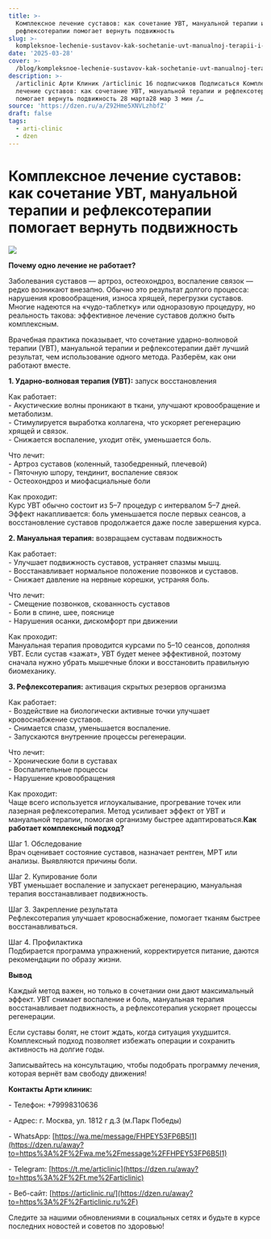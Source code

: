 ```yaml
---
title: >-
  Комплексное лечение суставов: как сочетание УВТ, мануальной терапии и
  рефлексотерапии помогает вернуть подвижность
slug: >-
  kompleksnoe-lechenie-sustavov-kak-sochetanie-uvt-manualnoj-terapii-i-refleksoter
date: '2025-03-28'
cover: >-
  /blog/kompleksnoe-lechenie-sustavov-kak-sochetanie-uvt-manualnoj-terapii-i-refleksoter/cover.jpg
description: >-
  /articlinic Арти Клиник /articlinic 16 подписчиков Подписаться Комплексное
  лечение суставов: как сочетание УВТ, мануальной терапии и рефлексотерапии
  помогает вернуть подвижность 28 марта28 мар 3 мин /…
source: 'https://dzen.ru/a/Z92Hme5XNVLzhbfZ'
draft: false
tags:
  - arti-clinic
  - dzen
---
```


# Комплексное лечение суставов: как сочетание УВТ, мануальной терапии и рефлексотерапии помогает вернуть подвижность

![](/blog/kompleksnoe-lechenie-sustavov-kak-sochetanie-uvt-manualnoj-terapii-i-refleksoter/img-0.jpg)

**Почему одно лечение не работает?**  
  
Заболевания суставов — артроз, остеохондроз, воспаление связок — редко возникают внезапно. Обычно это результат долгого процесса: нарушения кровообращения, износа хрящей, перегрузки суставов. Многие надеются на «чудо-таблетку» или одноразовую процедуру, но реальность такова: эффективное лечение суставов должно быть комплексным.  
  
Врачебная практика показывает, что сочетание ударно-волновой терапии (УВТ), мануальной терапии и рефлексотерапии даёт лучший результат, чем использование одного метода. Разберём, как они работают вместе.  
  
**1\. Ударно-волновая терапия (УВТ):** запуск восстановления  
  
Как работает:  
\- Акустические волны проникают в ткани, улучшают кровообращение и метаболизм.  
\- Стимулируется выработка коллагена, что ускоряет регенерацию хрящей и связок.  
\- Снижается воспаление, уходит отёк, уменьшается боль.  
  
Что лечит:  
\- Артроз суставов (коленный, тазобедренный, плечевой)  
\- Пяточную шпору, тендинит, воспаление связок  
\- Остеохондроз и миофасциальные боли  
  
Как проходит:  
Курс УВТ обычно состоит из 5–7 процедур с интервалом 5–7 дней. Эффект накапливается: боль уменьшается после первых сеансов, а восстановление суставов продолжается даже после завершения курса.  
  
**2\. Мануальная терапия:** возвращаем суставам подвижность  
  
Как работает:  
\- Улучшает подвижность суставов, устраняет спазмы мышц.  
\- Восстанавливает нормальное положение позвонков и суставов.  
\- Снижает давление на нервные корешки, устраняя боль.  
  
Что лечит:  
\- Смещение позвонков, скованность суставов  
\- Боли в спине, шее, пояснице  
\- Нарушения осанки, дискомфорт при движении  
  
Как проходит:  
Мануальная терапия проводится курсами по 5–10 сеансов, дополняя УВТ. Если сустав «зажат», УВТ будет менее эффективной, поэтому сначала нужно убрать мышечные блоки и восстановить правильную биомеханику.  
  
**3\. Рефлексотерапия:** активация скрытых резервов организма  
  
Как работает:  
\- Воздействие на биологически активные точки улучшает кровоснабжение суставов.  
\- Снимается спазм, уменьшается воспаление.  
\- Запускаются внутренние процессы регенерации.  
  
Что лечит:  
\- Хронические боли в суставах  
\- Воспалительные процессы  
\- Нарушение кровообращения  
  
Как проходит:  
Чаще всего используется иглоукалывание, прогревание точек или лазерная рефлексотерапия. Метод усиливает эффект от УВТ и мануальной терапии, помогая организму быстрее адаптироваться.**Как работает комплексный подход?**  
  
Шаг 1. Обследование  
Врач оценивает состояние суставов, назначает рентген, МРТ или анализы. Выявляются причины боли.  
  
Шаг 2. Купирование боли  
УВТ уменьшает воспаление и запускает регенерацию, мануальная терапия восстанавливает подвижность.  
  
Шаг 3. Закрепление результата  
Рефлексотерапия улучшает кровоснабжение, помогает тканям быстрее восстанавливаться.  
  
Шаг 4. Профилактика  
Подбирается программа упражнений, корректируется питание, даются рекомендации по образу жизни.  
  
**Вывод**  
  
Каждый метод важен, но только в сочетании они дают максимальный эффект. УВТ снимает воспаление и боль, мануальная терапия восстанавливает подвижность, а рефлексотерапия ускоряет процессы регенерации.  
  
Если суставы болят, не стоит ждать, когда ситуация ухудшится. Комплексный подход позволяет избежать операции и сохранить активность на долгие годы.  
  
Записывайтесь на консультацию, чтобы подобрать программу лечения, которая вернёт вам свободу движения!

**Контакты Арти клиник:**

\- Телефон: +79998310636

\- Адрес: г. Москва, ул. 1812 г д.3 (м.Парк Победы)

\- WhatsApp: [https://wa.me/message/FHPEY53FP6B5I1](https://dzen.ru/away?to=https%3A%2F%2Fwa.me%2Fmessage%2FFHPEY53FP6B5I1)

\- Telegram: [https://t.me/articlinic](https://dzen.ru/away?to=https%3A%2F%2Ft.me%2Farticlinic)

\- Веб-сайт: [https://articlinic.ru/](https://dzen.ru/away?to=https%3A%2F%2Farticlinic.ru%2F)

Следите за нашими обновлениями в социальных сетях и будьте в курсе последних новостей и советов по здоровью!